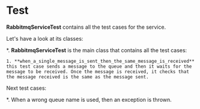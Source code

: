 # Test

**RabbitmqServiceTest** contains all the test cases for the service.

Let's have a look at its classes:

*. **RabbitmqServiceTest** is the main class that contains all the test cases:
    
    1. **when_a_single_message_is_sent_then_the_same_message_is_received** this test case sends a message to the queue and then it waits for the message to be received. Once the message is received, it checks that the message received is the same as the message sent.


Next test cases:

*. When a wrong queue name is used, then an exception is thrown.


